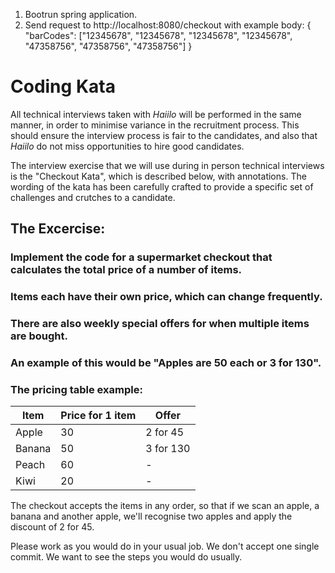 1. Bootrun spring application.
2. Send request to http://localhost:8080/checkout with example body:
   {
    "barCodes": ["12345678", "12345678", "12345678", "12345678", "47358756", "47358756", "47358756"]
   }
   



# Coding Kata

All technical interviews taken with _Haiilo_ will be performed in the same manner, in order to minimise variance in the recruitment process. This should ensure the interview process is fair to the candidates, and also that _Haiilo_ do not miss opportunities to hire good candidates.

The interview exercise that we will use during in person technical interviews is the "Checkout Kata", which is described below, with annotations. The wording of the kata has been carefully crafted to provide a specific set of challenges and crutches to a candidate.

## The Excercise:

### Implement the code for a supermarket checkout that calculates the total price of a number of items.

### Items each have their own price, which can change frequently.

### There are also weekly special offers for when multiple items are bought.

### An example of this would be "Apples are 50 each or 3 for 130".

### The pricing table example:

| Item   |Price for 1 item | Offer                |
|--------|-----------------|----------------------|
| Apple  | 30              | 2 for 45             |
| Banana | 50              | 3 for 130            |
| Peach  | 60              |  -                   |
| Kiwi   | 20              |  -                   |

The checkout accepts the items in any order, so that if we scan an apple, a banana and another apple, we'll recognise two apples and apply the discount of 2 for 45.

Please work as you would do in your usual job. We don't accept one single commit. We want to see the steps you would do usually.
